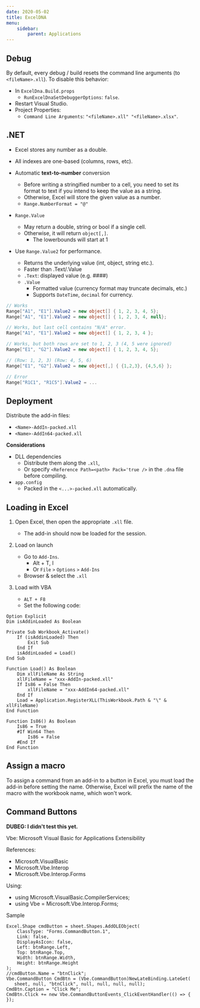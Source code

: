 ```yaml
---
date: 2020-05-02
title: ExcelDNA
menu:
    sidebar:
        parent: Applications
---
```


## Debug
By default, every debug / build resets the command line arguments (to `<fileName>.xll`). To disable this behavior:

- In `ExcelDna.Build.props`
    + `RunExcelDnaSetDebuggerOptions`: `false`.
- Restart Visual Studio.
- Project Properties:
	- `Command Line Arguments`: `"<fileName>.xll" "<fileName>.xlsx"`.


## .NET
- Excel stores any number as a double.

- All indexes are one-based (columns, rows, etc).

- Automatic __text-to-number__ conversion
    + Before writing a stringified number to a cell, you need to set its format to text if you intend to keep the value as a string.
    + Otherwise, Excel will store the given value as a number.
    + `Range.NumberFormat = "@"`

- `Range.Value` 
    + May return a double, string or bool if a single cell.
    + Otherwise, it will return `object[,]`. 
        + The lowerbounds will start at 1

- Use `Range.Value2` for performance.
	+ Returns the underlying value (int, object, string etc.).
	+ Faster than .Text/.Value
	+ `.Text`: displayed value (e.g. ####)
	+ `.Value`
        + Formatted value (currency format may truncate decimals, etc.)
        + Supports `DateTime`, `decimal` for currency.

```csharp
// Works
Range["A1", "E1"].Value2 = new object[] { 1, 2, 3, 4, 5};
Range["A1", "E1"].Value2 = new object[] { 1, 2, 3, 4, null};

// Works, but last cell contains "N/A" error.
Range["A1", "E1"].Value2 = new object[] { 1, 2, 3, 4 }; 

// Works, but both rows are set to 1, 2, 3 (4, 5 were ignored)
Range["E1", "G2"].Value2 = new object[] { 1, 2, 3, 4, 5};

// (Row: 1, 2, 3) (Row: 4, 5, 6)
Range["E1", "G2"].Value2 = new object[,] { {1,2,3}, {4,5,6} };

// Error
Range["R1C1", "R1C5"].Value2 = ...
```



## Deployment
Distribute the add-in files:

+ `<Name>-AddIn-packed.xll`
+ `<Name>-AddIn64-packed.xll`

__Considerations__

- DLL dependencies
    + Distribute them along the `.xll`,
    + Or specify `<Reference Path=<path> Pack='true />` in the `.dna` file before compiling. 
- `app.config`
    + Packed in the `<...>-packed.xll` automatically.


## Loading in Excel

1. Open Excel, then open the appropriate `.xll` file. 
    + The add-in should now be loaded for the session.
1. Load on launch
    + Go to `Add-Ins`.
	   - Alt + T, I
	   - Or `File` `>` `Options` `>` `Add-Ins` 
    + Browser & select the `.xll`


1. Load with VBA
    + `ALT + F8`
    + Set the following code:
```
Option Explicit
Dim isAddinLoaded As Boolean

Private Sub Workbook_Activate()
    If (isAddinLoaded) Then
        Exit Sub
    End If
    isAddinLoaded = Load()
End Sub

Function Load() As Boolean
    Dim xllFileName As String
    xllFileName = "xxx-AddIn-packed.xll"
    If Is86 = False Then
        xllFileName = "xxx-AddIn64-packed.xll"
    End If
    Load = Application.RegisterXLL(ThisWorkbook.Path & "\" & xllFileName)
End Function

Function Is86() As Boolean
    Is86 = True
    #If Win64 Then
        Is86 = False
    #End If
End Function
```


## Assign a macro
To assign a command from an add-in to a button in Excel,
you must load the add-in before setting the name. Otherwise, Excel will prefix the name of the macro with the workbook name, which won't work.



## Command Buttons
__DUBEG: I didn't test this yet.__

Vbe: Microsoft Visual Basic for Applications Extensibility

References:

- Microsoft.VisualBasic
- Microsoft.Vbe.Interop
- Microsoft.Vbe.Interop.Forms

Using:

- using Microsoft.VisualBasic.CompilerServices;
- using Vbe = Microsoft.Vbe.Interop.Forms;


Sample
```
Excel.Shape cmdButton = sheet.Shapes.AddOLEObject(
    ClassType: "Forms.CommandButton.1", 
    Link: false, 
    DisplayAsIcon: false,
    Left: btnRange.Left,
    Top: btnRange.Top,
    Width: btnRange.Width,
    Height: btnRange.Height
);
//cmdButton.Name = "btnClick";
Vbe.CommandButton CmdBtn = (Vbe.CommandButton)NewLateBinding.LateGet(
   sheet, null, "btnClick", null, null, null, null);
CmdBtn.Caption = "Click Me";
CmdBtn.Click += new Vbe.CommandButtonEvents_ClickEventHandler(() => { });
```